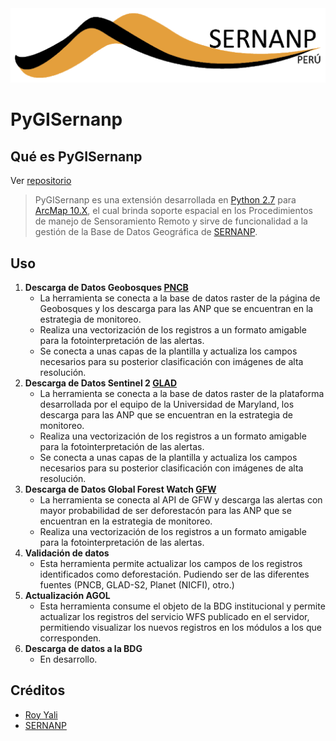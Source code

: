 <div style="text-align:center;">
    <img src ="https://github.com/ryali93/pygisernanp/blob/master/Images/sernanp_logo.png">
</div>

# PyGISernanp

## Qué es PyGISernanp
Ver [repositorio](https://github.com/ryali93/pygisernanp)

> PyGISernanp es una extensión desarrollada en [Python 2.7](https://www.python.org/) para [ArcMap 10.X](http://desktop.arcgis.com/es/arcmap/10.3/main/map/what-is-arcmap-.htm), el cual brinda soporte espacial en los Procedimientos de manejo de Sensoramiento Remoto y sirve de funcionalidad a la gestión de la Base de Datos Geográfica de [SERNANP](https://www.sernanp.gob.pe/).

<!-- ## Estructura

- README.md : Este archivo
- makeaddin.py : Un script que creará un archivo *.esriaddin a partir de este Proyecto, adecuado para compartir o desplegar.
- config.xml : El archivo de configuración del AddIn
- Images/* : Todas las imágenes de la interfaz de usuario para el proyecto (íconos, imágenes para botones, etc)
- Install/* : El proyecto de Python utilizado para la implementación del complemento. La secuencia de comandos de Python específica que se usará como módulo raíz, se especifica en config.xml. -->

<!-- ## Instalación
1. Clone el repositorio remoto a un repositorio local con el comando siguiente
        
        git clone https://github.com/ryali93/pygisernanp.git


2. Ejecute el archivo makeaddin.py para generar el archivo *.esriaddin (tenga en cuenta realizar la edición corerspondiente para apuntar la salida del archivo a un directorio conocido de su equipo).
3. Agregar la ruta del directorio donde se aloja el archivo *.esriaddin desde ArcMap > Customize > Add-in Manager > Options > Add Folder. -->

## Uso

1. **Descarga de Datos Geobosques [PNCB](http://geobosques.minam.gob.pe/geobosque/view/descargas.php)**
    - La herramienta se conecta a la base de datos raster de la página de Geobosques y los descarga para las ANP que se encuentran en la estrategia de monitoreo.
    - Realiza una vectorización de los registros a un formato amigable para la fotointerpretación de las alertas.
    - Se conecta a unas capas de la plantilla y actualiza los campos necesarios para su posterior clasificación con imágenes de alta resolución.
2. **Descarga de Datos Sentinel 2 [GLAD](https://glad.earthengine.app/view/s2-forest-alerts)**
    - La herramienta se conecta a la base de datos raster de la plataforma desarrollada por el equipo de la Universidad de Maryland, los descarga para las ANP que se encuentran en la estrategia de monitoreo.
    - Realiza una vectorización de los registros a un formato amigable para la fotointerpretación de las alertas.
    - Se conecta a unas capas de la plantilla y actualiza los campos necesarios para su posterior clasificación con imágenes de alta resolución.
3. **Descarga de Datos Global Forest Watch [GFW](https://globalforestwatch.org/map/)**
    - La herramienta se conecta al API de GFW y descarga las alertas con mayor probabilidad de ser deforestacón para las ANP que se encuentran en la estrategia de monitoreo.
    - Realiza una vectorización de los registros a un formato amigable para la fotointerpretación de las alertas.
4. **Validación de datos**
    - Esta herramienta permite actualizar los campos de los registros identificados como deforestación. Pudiendo ser de las diferentes fuentes (PNCB, GLAD-S2, Planet (NICFI), otro.)
5. **Actualización AGOL**
    - Esta herramienta consume el objeto de la BDG institucional y permite actualizar los registros del servicio WFS publicado en el servidor, permitiendo visualizar los nuevos registros en los módulos a los que corresponden.
6. **Descarga de datos a la BDG**
    - En desarrollo.

## Créditos
* [Roy Yali](https://github.com/ryali93)
* [SERNANP](https://www.sernanp.gob.pe/)